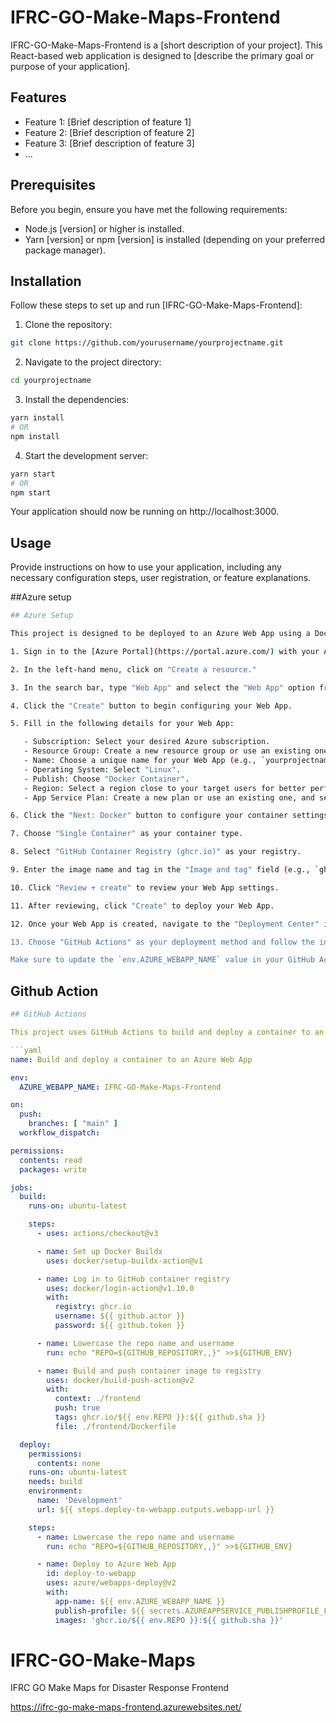 # IFRC-GO-Make-Maps-Frontend

IFRC-GO-Make-Maps-Frontend is a [short description of your project]. This React-based web application is designed to [describe the primary goal or purpose of your application].

## Features

- Feature 1: [Brief description of feature 1]
- Feature 2: [Brief description of feature 2]
- Feature 3: [Brief description of feature 3]
- ...

## Prerequisites

Before you begin, ensure you have met the following requirements:

- Node.js [version] or higher is installed.
- Yarn [version] or npm [version] is installed (depending on your preferred package manager).

## Installation

Follow these steps to set up and run [IFRC-GO-Make-Maps-Frontend]:

1. Clone the repository:

```bash
git clone https://github.com/yourusername/yourprojectname.git
````

2. Navigate to the project directory:
````bash
cd yourprojectname
````

3. Install the dependencies:
````bash
yarn install
# OR
npm install
````

4. Start the development server:
````bash
yarn start
# OR
npm start
````

Your application should now be running on http://localhost:3000.

## Usage
Provide instructions on how to use your application, including any necessary configuration steps, user registration, or feature explanations.

##Azure setup 

````bash
## Azure Setup

This project is designed to be deployed to an Azure Web App using a Docker container. Follow these steps to set up an Azure Web App for your project:

1. Sign in to the [Azure Portal](https://portal.azure.com/) with your Azure account.

2. In the left-hand menu, click on "Create a resource."

3. In the search bar, type "Web App" and select the "Web App" option from the results.

4. Click the "Create" button to begin configuring your Web App.

5. Fill in the following details for your Web App:

   - Subscription: Select your desired Azure subscription.
   - Resource Group: Create a new resource group or use an existing one.
   - Name: Choose a unique name for your Web App (e.g., `yourprojectname-webapp`).
   - Operating System: Select "Linux".
   - Publish: Choose "Docker Container".
   - Region: Select a region close to your target users for better performance.
   - App Service Plan: Create a new plan or use an existing one, and select the desired pricing tier.

6. Click the "Next: Docker" button to configure your container settings.

7. Choose "Single Container" as your container type.

8. Select "GitHub Container Registry (ghcr.io)" as your registry.

9. Enter the image name and tag in the "Image and tag" field (e.g., `ghcr.io/yourusername/yourprojectname:latest`).

10. Click "Review + create" to review your Web App settings.

11. After reviewing, click "Create" to deploy your Web App.

12. Once your Web App is created, navigate to the "Deployment Center" in your Web App's settings.

13. Choose "GitHub Actions" as your deployment method and follow the instructions to configure the GitHub Actions workflow.

Make sure to update the `env.AZURE_WEBAPP_NAME` value in your GitHub Actions workflow file (`.github/workflows/main.yml`) with the name you chose for your Web App.
````

## Github Action
````yaml
## GitHub Actions

This project uses GitHub Actions to build and deploy a container to an Azure Web App. The workflow is defined in the `.github/workflows/main.yml` file.

```yaml
name: Build and deploy a container to an Azure Web App

env:
  AZURE_WEBAPP_NAME: IFRC-GO-Make-Maps-Frontend  

on:
  push:
    branches: [ "main" ]
  workflow_dispatch:

permissions:
  contents: read
  packages: write

jobs:
  build:
    runs-on: ubuntu-latest

    steps:
      - uses: actions/checkout@v3

      - name: Set up Docker Buildx
        uses: docker/setup-buildx-action@v1

      - name: Log in to GitHub container registry
        uses: docker/login-action@v1.10.0
        with:
          registry: ghcr.io
          username: ${{ github.actor }}
          password: ${{ github.token }}

      - name: Lowercase the repo name and username
        run: echo "REPO=${GITHUB_REPOSITORY,,}" >>${GITHUB_ENV}

      - name: Build and push container image to registry
        uses: docker/build-push-action@v2
        with:
          context: ./frontend
          push: true
          tags: ghcr.io/${{ env.REPO }}:${{ github.sha }}
          file: ./frontend/Dockerfile

  deploy:
    permissions:
      contents: none
    runs-on: ubuntu-latest
    needs: build
    environment:
      name: 'Development'
      url: ${{ steps.deploy-to-webapp.outputs.webapp-url }}

    steps:
      - name: Lowercase the repo name and username
        run: echo "REPO=${GITHUB_REPOSITORY,,}" >>${GITHUB_ENV}

      - name: Deploy to Azure Web App
        id: deploy-to-webapp
        uses: azure/webapps-deploy@v2
        with:
          app-name: ${{ env.AZURE_WEBAPP_NAME }}
          publish-profile: ${{ secrets.AZUREAPPSERVICE_PUBLISHPROFILE_FRONTEND }}
          images: 'ghcr.io/${{ env.REPO }}:${{ github.sha }}'

````

# IFRC-GO-Make-Maps
IFRC GO Make Maps for Disaster Response Frontend

https://ifrc-go-make-maps-frontend.azurewebsites.net/
